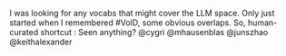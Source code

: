 I was looking for any vocabs that might cover the LLM space. Only just started when I remembered #VoID, some obvious overlaps. So, human-curated shortcut : Seen anything?
@cygri @mhausenblas @junszhao @keithalexander 